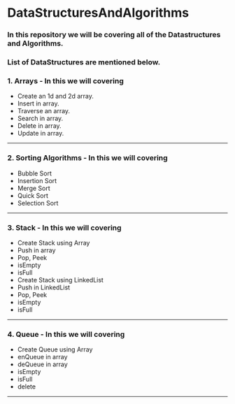 # DataStructuresAndAlgorithms
### In this repository we will be covering all of the Datastructures and Algorithms.
### List of DataStructures are mentioned below.

### **1. Arrays - In this we will covering**
* Create an 1d and 2d array.
* Insert in array. 
* Traverse an array.
* Search in array.
* Delete in array.
* Update in array.
___

### **2. Sorting Algorithms - In this we will covering**
* Bubble Sort
* Insertion Sort
* Merge Sort
* Quick Sort
* Selection Sort
___

### **3. Stack - In this we will covering**
* Create Stack using Array
* Push in array
* Pop, Peek 
* isEmpty
* isFull
* Create Stack using LinkedList
* Push in LinkedList
* Pop, Peek 
* isEmpty
* isFull
___

### **4. Queue - In this we will covering**
* Create Queue using Array
* enQueue in array
* deQueue in array
* isEmpty
* isFull
* delete
___
